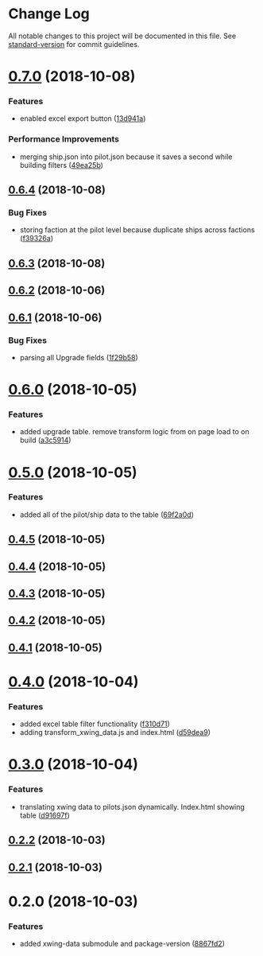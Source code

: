 # Change Log

All notable changes to this project will be documented in this file. See [standard-version](https://github.com/conventional-changelog/standard-version) for commit guidelines.

<a name="0.7.0"></a>
# [0.7.0](https://github.com/davidhorm/xwing-datatables/compare/v0.6.4...v0.7.0) (2018-10-08)


### Features

* enabled excel export button ([13d941a](https://github.com/davidhorm/xwing-datatables/commit/13d941a))


### Performance Improvements

* merging ship.json into pilot.json because it saves a second while building filters ([49ea25b](https://github.com/davidhorm/xwing-datatables/commit/49ea25b))



<a name="0.6.4"></a>
## [0.6.4](https://github.com/davidhorm/xwing-datatables/compare/v0.6.3...v0.6.4) (2018-10-08)


### Bug Fixes

* storing faction at the pilot level because duplicate ships across factions ([f39326a](https://github.com/davidhorm/xwing-datatables/commit/f39326a))



<a name="0.6.3"></a>
## [0.6.3](https://github.com/davidhorm/xwing-datatables/compare/v0.6.2...v0.6.3) (2018-10-08)



<a name="0.6.2"></a>
## [0.6.2](https://github.com/davidhorm/xwing-datatables/compare/v0.6.1...v0.6.2) (2018-10-06)



<a name="0.6.1"></a>
## [0.6.1](https://github.com/davidhorm/xwing-datatables/compare/v0.6.0...v0.6.1) (2018-10-06)


### Bug Fixes

* parsing all Upgrade fields ([1f29b58](https://github.com/davidhorm/xwing-datatables/commit/1f29b58))



<a name="0.6.0"></a>
# [0.6.0](https://github.com/davidhorm/xwing-datatables/compare/v0.5.0...v0.6.0) (2018-10-05)


### Features

* added upgrade table. remove transform logic from on page load to on build ([a3c5914](https://github.com/davidhorm/xwing-datatables/commit/a3c5914))



<a name="0.5.0"></a>
# [0.5.0](https://github.com/davidhorm/xwing-datatables/compare/v0.4.5...v0.5.0) (2018-10-05)


### Features

* added all of the pilot/ship data to the table ([69f2a0d](https://github.com/davidhorm/xwing-datatables/commit/69f2a0d))



<a name="0.4.5"></a>
## [0.4.5](https://github.com/davidhorm/xwing-datatables/compare/v0.4.4...v0.4.5) (2018-10-05)



<a name="0.4.4"></a>
## [0.4.4](https://github.com/davidhorm/xwing-datatables/compare/v0.4.3...v0.4.4) (2018-10-05)



<a name="0.4.3"></a>
## [0.4.3](https://github.com/davidhorm/xwing-datatables/compare/v0.4.2...v0.4.3) (2018-10-05)



<a name="0.4.2"></a>
## [0.4.2](https://github.com/davidhorm/xwing-datatables/compare/v0.4.1...v0.4.2) (2018-10-05)



<a name="0.4.1"></a>
## [0.4.1](https://github.com/davidhorm/xwing-datatables/compare/v0.4.0...v0.4.1) (2018-10-05)



<a name="0.4.0"></a>
# [0.4.0](https://github.com/davidhorm/xwing-datatables/compare/v0.3.0...v0.4.0) (2018-10-04)


### Features

* added excel table filter functionality ([f310d71](https://github.com/davidhorm/xwing-datatables/commit/f310d71))
* adding transform_xwing_data.js and index.html ([d59dea9](https://github.com/davidhorm/xwing-datatables/commit/d59dea9))



<a name="0.3.0"></a>
# [0.3.0](https://github.com/davidhorm/xwing-datatables/compare/v0.2.2...v0.3.0) (2018-10-04)


### Features

* translating xwing data to pilots.json dynamically. Index.html showing table ([d91697f](https://github.com/davidhorm/xwing-datatables/commit/d91697f))



<a name="0.2.2"></a>
## [0.2.2](https://github.com/davidhorm/xwing-datatables/compare/v0.2.1...v0.2.2) (2018-10-03)



<a name="0.2.1"></a>
## [0.2.1](https://github.com/davidhorm/xwing-datatables/compare/v0.2.0...v0.2.1) (2018-10-03)



<a name="0.2.0"></a>
# 0.2.0 (2018-10-03)


### Features

* added xwing-data submodule and package-version ([8867fd2](https://github.com/davidhorm/xwing-datatables/commit/8867fd2))
